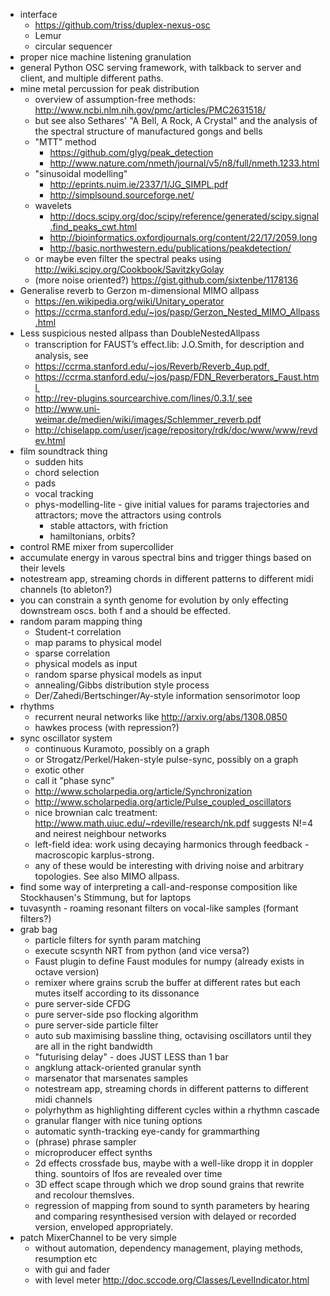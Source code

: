 * interface
  * https://github.com/triss/duplex-nexus-osc
  * Lemur
  * circular sequencer
* proper nice machine listening granulation
* general Python OSC serving framework, with talkback to server and client, and multiple different paths.
* mine metal percussion for peak distribution
  * overview of assumption-free methods: http://www.ncbi.nlm.nih.gov/pmc/articles/PMC2631518/
  * but see also Sethares' "A Bell, A Rock, A Crystal" and the analysis of the spectral structure of manufactured gongs and bells
  * "MTT" method
    * https://github.com/glyg/peak_detection
    * http://www.nature.com/nmeth/journal/v5/n8/full/nmeth.1233.html
  * "sinusoidal modelling"
    * http://eprints.nuim.ie/2337/1/JG_SIMPL.pdf
    * http://simplsound.sourceforge.net/
  * wavelets
    * http://docs.scipy.org/doc/scipy/reference/generated/scipy.signal.find_peaks_cwt.html
    * http://bioinformatics.oxfordjournals.org/content/22/17/2059.long
    * http://basic.northwestern.edu/publications/peakdetection/
  * or maybe even filter the spectral peaks using http://wiki.scipy.org/Cookbook/SavitzkyGolay
  * (more noise oriented?) https://gist.github.com/sixtenbe/1178136
* Generalise reverb to Gerzon m-dimensional MIMO allpass 
  * https://en.wikipedia.org/wiki/Unitary_operator
  * https://ccrma.stanford.edu/~jos/pasp/Gerzon_Nested_MIMO_Allpass.html
* Less suspicious nested allpass than DoubleNestedAllpass
  * transcription for FAUST’s eﬀect.lib: J.O.Smith, for description and analysis, see
  * https://ccrma.stanford.edu/~jos/Reverb/Reverb_4up.pdf¸
  * https://ccrma.stanford.edu/~jos/pasp/FDN_Reverberators_Faust.html¸
  * http://rev-plugins.sourcearchive.com/lines/0.3.1/¸see
  * http://www.uni-weimar.de/medien/wiki/images/Schlemmer_reverb.pdf
  * http://chiselapp.com/user/jcage/repository/rdk/doc/www/www/revdev.html
* film soundtrack thing
  * sudden hits
  * chord selection
  * pads
  * vocal tracking
  * phys-modelling-lite - give initial values for params trajectories and attractors; move the attractors using controls
    * stable attactors, with friction
    * hamiltonians, orbits?
* control RME mixer from supercollider
* accumulate energy in varous spectral bins and trigger things based on their levels
* notestream app, streaming chords in different patterns to different midi channels (to ableton?)
* you can constrain a synth genome for evolution by only effecting downstream oscs. both f and a should be effected. 
* random param mapping thing
  * Student-t correlation
  * map params to physical model
  * sparse correlation
  * physical models as input
  * random sparse physical models as input
  * annealing/Gibbs distribution style process
  * Der/Zahedi/Bertschinger/Ay-style information sensorimotor loop
* rhythms
  * recurrent neural networks like http://arxiv.org/abs/1308.0850
  * hawkes process (with repression?)
* sync oscillator system
  * continuous Kuramoto, possibly on a graph
  * or Strogatz/Perkel/Haken-style pulse-sync, possibly on a graph
  * exotic other
  * call it "phase sync"
  * http://www.scholarpedia.org/article/Synchronization
  * http://www.scholarpedia.org/article/Pulse_coupled_oscillators
  * nice brownian calc treatment: http://www.math.uiuc.edu/~rdeville/research/nk.pdf suggests N!=4 and neirest neighbour networks
  * left-field idea: work using decaying harmonics through feedback - macroscopic karplus-strong.
  * any of these would be interesting with driving noise and arbitrary topologies. See also MIMO allpass.
* find some way of interpreting a call-and-response composition like Stockhausen's Stimmung, but for laptops
* tuvasynth - roaming resonant filters on vocal-like samples (formant filters?)
* grab bag
  * particle filters for synth param matching
  * execute scsynth NRT from python (and vice versa?)
  * Faust plugin to define Faust modules for numpy (already exists in octave version)
  * remixer where grains scrub the buffer at different rates but each mutes itself according to its dissonance
  * pure server-side CFDG
  * pure server-side pso flocking algorithm
  * pure server-side particle filter
  * auto sub maximising bassline thing, octavising oscillators until they are all in the right bandwidth
  * "futurising delay" - does JUST LESS than 1 bar
  * angklung attack-oriented granular synth
  * marsenator that marsenates samples
  * notestream app, streaming chords in different patterns to different midi channels
  * polyrhythm as highlighting different cycles within a rhythmn cascade
  * granular flanger with nice tuning options
  * automatic synth-tracking eye-candy for grammarthing
  * (phrase) phrase sampler
  * microproducer effect synths
  * 2d effects crossfade bus, maybe with a well-like dropp it in doppler thing. sountoirs of lfos are revealed over time
  * 3D effect scape through which we drop sound grains that rewrite and recolour themslves.
  * regression of mapping from sound to synth parameters by hearing and comparing resynthesised version with delayed or recorded version, enveloped appropriately.
* patch MixerChannel to be very simple
  * without automation, dependency management, playing methods, resumption etc
  * with gui and fader
  * with level meter http://doc.sccode.org/Classes/LevelIndicator.html